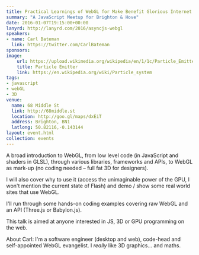 ```yaml
---
title: Practical Learnings of WebGL for Make Benefit Glorious Internet of Web
summary: "A JavaScript Meetup for Brighton & Hove"
date: 2016-01-07T19:15:00+00:00
lanyrd: http://lanyrd.com/2016/asyncjs-webgl
speakers:
- name: Carl Bateman
  link: https://twitter.com/CarlBateman
sponsors:
image:
    url: https://upload.wikimedia.org/wikipedia/en/1/1c/Particle_Emitter.jpg
    title: Particle Emitter
    link: https://en.wikipedia.org/wiki/Particle_system
tags:
- javascript
- webGL
- 3D
venue:
  name: 68 Middle St
  link: http://68middle.st
  location: http://goo.gl/maps/dxEiT
  address: Brighton, BN1
  latlong: 50.82116,-0.143144
layout: event.html
collection: events
---
```


A broad introduction to WebGL, from low level code (in JavaScript and shaders in GLSL), through various libraries, frameworks and APIs, to WebGL as mark-up (no coding needed – full fat 3D for designers).

I will also cover why to use it (access the unimaginable power of the GPU, I won't mention the current state of Flash) and demo / show some real world sites that use WebGL.

I'll run through some hands-on coding examples covering raw WebGL and an API (Three.js or Babylon.js).

This talk is aimed at anyone interested in JS, 3D or GPU programming on the web.

About Carl: I'm a software engineer (desktop and web), code-head and self-appointed WebGL evangelist. I *really* like 3D graphics... and maths.
